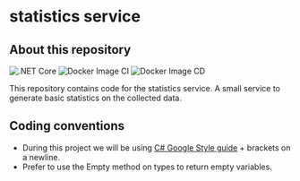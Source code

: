 # statistics service

## About this repository

![.NET Core](https://github.com/bikedataproject/statistic-api/workflows/.NET%20Core/badge.svg)
![Docker Image CI](https://github.com/bikedataproject/statistic-api/workflows/Docker%20Image%20CI%20Build/badge.svg)
![Docker Image CD](https://github.com/bikedataproject/statistic-api/workflows/Docker%20Image%20Staging%20CD/badge.svg)

This repository contains code for the statistics service. A small service to generate basic statistics on the collected data. 

## Coding conventions

- During this project we will be using [C# Google Style guide](https://google.github.io/styleguide/csharp-style.html) + brackets on a newline.
- Prefer to use the Empty method on types to return empty variables.
